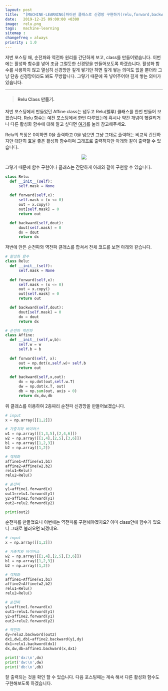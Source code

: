 ```yaml
---
layout: post
title:  "[MACHINE-LEARNING]파이썬 클래스로 신경망 구현하기(relu,forward,backward)"
date:   2019-12-25 09:00:00 +0300
image:  relu.png
tags:   machine-learning
sitemap :
changefreq : always
priority : 1.0
---
```



저번 포스팅 때, 순전파와 역전파 원리를 간단하게 보고, class를 만들어봤습니다. 
이번에는 활성화 함수를 넣어 조금 그럴듯한 신경망을 만들어보도록 하겠습니다. 활성화 함수를 사용하지 않고 열심히 신경망만 깊게 쌓기만 하면 깊게 쌓는 의미도 없을 뿐더라 그냥 단층 신경망이라도 봐도 무방합니다. 그렇기 때문에 꼭 넣어주어야 깊게 쌓는 의미가 있습니다.  



------------

> #### Relu Class 만들기.

저번 포스팅에서 만들었던 Affine class는 냅두고 Relu(렐루) 클래스를 한번 만들어 보겠습니다. Relu 함수는 예전 포스팅에서 한번 다루었는데 혹시나 약간 개념이 헷갈리거나 다른 활성화 함수에 대해 알고 싶다면 [여기](https://kejdev.github.io/ML-Machine-Learning-activation-function)를 눌러 참고해주세요.  

Relu의 특징은 0이하면 0을 출력하고 0을 넘으면 그냥 그대로 출력하는 비교적 간단하지만 대단히 효율 좋은 활성화 함수이며 그래프로 출력하지만 아래와 같이 출력할 수 있습니다.

<center><img src="{{ site.baseurl }}/images/relu.png" ></center>  



그렇기 때문에 함수 구현이나 클래스는 간단하게 아래와 같이 구현할 수 있습니다. 

```python
class Relu:
  def __init__(self):
      self.mask = None
      
  def forward(self,x):
      self.mask = (x <= 0)
      out = x.copy()    
      out[self.mask] = 0 
      return out

  def backward(self,dout):
      dout[self.mask] = 0
      dx = dout 
      return dx 
```

저번에 만든 순전파와 역전파 클래스를 합쳐서 전체 코드를 보면 아래와 같습니다. 

```python
# 활성화 함수 
class Relu:
  def __init__(self):
      self.mask = None
      
  def forward(self,x):
      self.mask = (x <= 0)
      out = x.copy()    
      out[self.mask] = 0 
      return out

  def backward(self,dout):
      dout[self.mask] = 0
      dx = dout 
      return dx 

# 순전파 역전파
class Affine:
  def __init__(self,w,b):
      self.w = w 
      self.b = b 
      
  def forward(self, x):
      out = np.dot(x,self.w)+ self.b
      return out
      
  def backward(self,x,out):
      dx = np.dot(out,self.w.T)
      dw = np.dot(x.T, out)
      db = np.sum(out, axis = 0) 
      return dx,dw,db
```


위 클래스를 이용하여 2층짜리 순전파 신경망을 만들어보겠습니다. 


```python
# input
x = np.array([[1,2]])

# 가중치와 바이어스
w1 = np.array([[1,3,5],[2,4,6]])
w2 = np.array([[1,4],[2,5],[3,6]])
b1 = np.array([1,2,3])
b2 = np.array([1,2])

# 객체화
affine1=Affine(w1,b1)
affine2=Affine(w2,b2)
relu1=Relu()
relu2=Relu()

# 순전파
y1=affine1.forward(x)
out1=relu1.forword(y1)
y2=affine2.forward(y1)
out2=relu2.forword(y2)

print(out2)
```

순전파를 만들었으니 이번에는 역전파룰 구현해야겠지요? 이미 class안에 함수가 있으니 그대로 불러오면 되겠네요.


```python
# input
x = np.array([[1,2]])

# 가중치와 바이어스
w2 = np.array([[1,4],[2,5],[3,6]])
b1 = np.array([1,2,3])
b2 = np.array([1,2])

# 객체화
affine1=Affine(w1,b1)
affine2=Affine(w2,b2)
relu1=Relu()
relu2=Relu()

# 순전파
y1=affine1.forward(x)
out1=relu1.forword(y1)
y2=affine2.forward(y1)
out2=relu2.forword(y2)

# 역전파 
dy=relu2.backword(out2)
dx1,dw1,db1=affine2.backward(y1,dy)
dx1=relu1.backword(dx1)
dx,dw,db=affine1.backward(x,dx1)

print('dx:\n',dx)
print('dw:\n',dw)
print('db:\n',db)
```

잘 출력되는 것을 확인 할 수 있습니다. 다음 포스팅때는 계속 해서 다른 활성화 함수도 구현해보도록 하겠습니다. 
